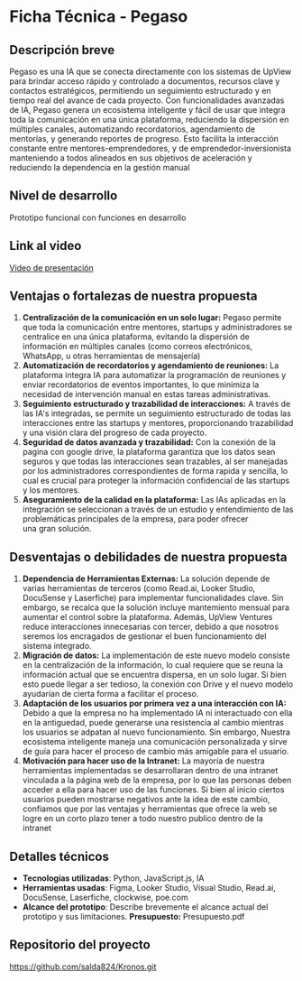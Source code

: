 # Ficha Técnica - Pegaso

## Descripción breve
Pegaso es una IA que se conecta directamente con los sistemas de UpView para brindar acceso rápido y controlado a documentos, recursos clave y contactos estratégicos, permitiendo un seguimiento estructurado y en tiempo real del avance de cada proyecto. Con funcionalidades avanzadas de IA, Pegaso genera un ecosistema inteligente y fácil de usar que integra toda la comunicación en una única plataforma, reduciendo la dispersión en múltiples canales, automatizando recordatorios, agendamiento de mentorías, y generando reportes de progreso. Esto facilita la interacción constante entre mentores-emprendedores, y de emprendedor-inversionista manteniendo a todos alineados en sus objetivos de aceleración y reduciendo la dependencia en la gestión manual

## Nivel de desarrollo
Prototipo funcional con funciones en desarrollo 

## Link al video
[Video de presentación](URL)

## Ventajas o fortalezas de nuestra propuesta
1. **Centralización de la comunicación en un solo lugar:** Pegaso permite que toda la comunicación entre mentores, startups y administradores se centralice en una única plataforma, evitando la 
dispersión de información en múltiples canales (como correos electrónicos, WhatsApp, u otras herramientas de mensajería)
2. **Automatización de recordatorios y agendamiento de reuniones:** La plataforma integra IA para automatizar la programación de reuniones y enviar recordatorios de eventos importantes, lo que minimiza la 
necesidad de intervención manual en estas tareas administrativas.
3. **Seguimiento estructurado y trazabilidad de interacciones:** A través de las IA's integradas, se permite un seguimiento estructurado de todas las interacciones entre las startups y mentores, proporcionando 
trazabilidad y una visión clara del progreso de cada proyecto.
4. **Seguridad de datos avanzada y trazabilidad:** Con la conexión de la pagina con google drive, la plataforma garantiza que los datos sean seguros y que todas las interacciones sean trazables, al ser manejadas por los administradores correspondientes de forma rapida y sencilla, lo cual es crucial para proteger la información confidencial de las startups y los mentores.
5. **Aseguramiento de la calidad en la plataforma:** Las IAs aplicadas en la integración se seleccionan a través de un estudio y entendimiento de las problemáticas principales de la empresa, para poder ofrecer una gran solución.

## Desventajas o debilidades de nuestra propuesta
1. **Dependencia de Herramientas Externas:**  La solución depende de varias herramientas de terceros (como Read.ai, Looker Studio, DocuSense y Laserfiche) para implementar 
funcionalidades clave. Sin embargo, se recalca que la solución incluye mantemiento mensual para aumentar el control sobre la plataforma. Además, UpView Ventures reduce interacciones 
innecesarias con tercer, debido a que nosotros seremos los encragados de gestionar el buen funcionamiento del sistema integrado.
2. **Migración de datos:** La implementación de este nuevo modelo consiste en la centralización de la información, lo cual requiere que se reuna la información actual que se encuentra dispersa, en un solo lugar. Si bien esto puede llegar a ser tedioso, la conexión con Drive y el nuevo modelo ayudarían de cierta forma a facilitar el proceso.
3. **Adaptación de los usuarios por primera vez a una interacción 
con IA:** Debido a que la empresa no ha implementado IA ni interactuado con ella en la antiguedad, puede generarse una resistencia al cambio mientras 
los usuarios se adpatan al nuevo funcionamiento. Sin embargo, Nuestra ecosistema inteligente maneja una comunicación personalizada y sirve de guía para hacer el proceso de cambio más amigable para el usuario.
4. **Motivación para hacer uso de la Intranet:** La mayoría de nuestra herramientas implementadas se desarrollaran dentro de una intranet vinculada a la página web de la empresa, por lo que las personas deben acceder a ella para hacer uso de las funciones. Si bien al inicio ciertos usuarios pueden mostrarse negativos ante la idea de este cambio, confiamos que por las ventajas y herramientas que ofrece la web se logre en un corto plazo tener a todo nuestro publico dentro de la intranet 

## Detalles técnicos
- **Tecnologías utilizadas**: Python, JavaScript.js, IA
- **Herramientas usadas**: Figma, Looker Studio, Visual Studio, Read.ai, DocuSense, Laserfiche, clockwise, poe.com
- **Alcance del prototipo**: Describe brevemente el alcance actual del prototipo y sus limitaciones.
  **Presupuesto:** Presupuesto.pdf

## Repositorio del proyecto
https://github.com/salda824/Kronos.git
